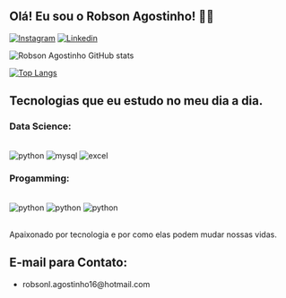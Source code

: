 ## Olá! Eu sou o Robson Agostinho! ✌🏾

[![Instagram](https://img.shields.io/badge/Instagram-E4405F?style=for-the-badge&logo=instagram&logoColor=white)]()
[![Linkedin](https://img.shields.io/badge/LinkedIn-0077B5?style=for-the-badge&logo=linkedin&logoColor=white)]()


![Robson Agostinho GitHub stats](https://github-readme-stats.vercel.app/api?username=agostech&show_icons=true&theme=dracula)

[![Top Langs](https://github-readme-stats.vercel.app/api/top-langs/?username=agostech)](https://github-readme-stats.vercel.app/api?username=agostech&show_icons=true&theme=dracula)

## Tecnologias que eu estudo no meu dia a dia.

### Data Science:

<div style="display: inline_block"><br/>
    <img aling="center" alt="python" src="https://img.shields.io/badge/Python-3776AB?style=for-the-badge&logo=python&logoColor=white">
    <img aling="center" alt="mysql" src="https://img.shields.io/badge/MySQL-00000F?style=for-the-badge&logo=mysql&logoColor=white">
    <img aling="center" alt="excel" src="https://img.shields.io/badge/Microsoft_Excel-217346?style=for-the-badge&logo=microsoft-excel&logoColor=white">
</div>

### Progamming:

<div style="display: inline_block"><br/>
    <img aling="center" alt="python" src="https://img.shields.io/badge/HTML5-E34F26?style=for-the-badge&logo=html5&logoColor=white">
    <img aling="center" alt="python" src="https://img.shields.io/badge/CSS3-1572B6?style=for-the-badge&logo=css3&logoColor=white">
    <img aling="center" alt="python" src="https://img.shields.io/badge/JavaScript-F7DF1E?style=for-the-badge&logo=javascript&logoColor=black">
</div><br/>

Apaixonado por tecnologia e por como elas podem mudar nossas vidas.

## E-mail para Contato:
- <p>robsonl.agostinho16@hotmail.com</p>

